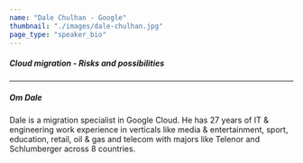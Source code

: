 ```yaml
---
name: "Dale Chulhan - Google"
thumbnail: "./images/dale-chulhan.jpg"
page_type: "speaker_bio"
---
```


##### Cloud migration - Risks and possibilities

---

##### Om Dale

Dale is a migration specialist in Google Cloud. He has 27 years of IT & engineering work experience in verticals like media & entertainment, sport, education, retail, oil & gas and telecom with majors like Telenor and Schlumberger across 8 countries.